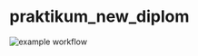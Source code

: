 # praktikum_new_diplom
![example workflow](https://github.com/Michelin90/foodgram-project-react/actions/workflows/main.yml/badge.svg)